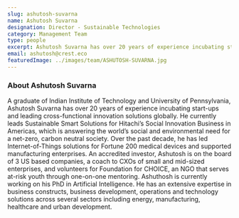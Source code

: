 ```yaml
---
slug: ashutosh-suvarna
name: Ashutosh Suvarna
designation: Director - Sustainable Technologies
category: Management Team
type: people
excerpt: Ashutosh Suvarna has over 20 years of experience incubating start-ups and leading cross-functional innovation solutions globally.
email: ashutosh@crest.eco
featuredImage: ../images/team/ASHUTOSH-SUVARNA.jpg
---
```


### About Ashutosh Suvarna

A graduate of Indian Institute of Technology and University of Pennsylvania, Ashutosh Suvarna has over
20 years of experience incubating start-ups and leading cross-functional innovation solutions globally. He
currently leads Sustainable Smart Solutions for Hitachi’s Social Innovation Business in Americas, which
is answering the world’s social and environmental need for a net-zero, carbon neutral society. Over the
past decade, he has led Internet-of-Things solutions for Fortune 200 medical devices and supported
manufacturing enterprises. An accredited investor, Ashutosh is on the board of 3 US based companies,
a coach to CXOs of small and mid-sized enterprises, and volunteers for Foundation for CHOICE, an NGO
that serves at-risk youth through one-on-one mentoring. Ashuthosh is currently working on his PhD
in Artificial Intelligence. He has an extensive expertise in business constructs, business development,
operations and technology solutions across several sectors including energy, manufacturing, healthcare
and urban development.

